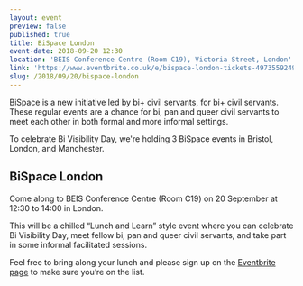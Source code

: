```yaml
---
layout: event
preview: false
published: true
title: BiSpace London
event-date: 2018-09-20 12:30
location: 'BEIS Conference Centre (Room C19), Victoria Street, London'
link: 'https://www.eventbrite.co.uk/e/bispace-london-tickets-49735592496'
slug: /2018/09/20/bispace-london
---
```

BiSpace is a new initiative led by bi+ civil servants, for bi+ civil servants. These regular events are a chance for bi, pan and queer civil servants to meet each other in both formal and more informal settings. 

To celebrate Bi Visibility Day, we're holding 3 BiSpace events in Bristol, London, and Manchester.

## BiSpace London

Come along to BEIS Conference Centre (Room C19) on 20 September at 12:30 to 14:00 in London. 

This will be a chilled “Lunch and Learn” style event where you can celebrate Bi Visibility Day, meet fellow bi, pan and queer civil servants, and take part in some informal facilitated sessions. 

Feel free to bring along your lunch and please sign up on the [Eventbrite page](https://www.eventbrite.co.uk/e/bispace-london-tickets-49735592496) to make sure you’re on the list.
